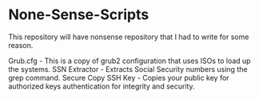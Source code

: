 # None-Sense-Scripts
This repository will have nonsense repository that I had to write for some reason. 

Grub.cfg - This is a copy of grub2 configuration that uses ISOs to load up the systems.
SSN Extractor - Extracts Social Security numbers using the grep command.
Secure Copy SSH Key - Copies your public key for authorized keys authentication for integrity and security.
